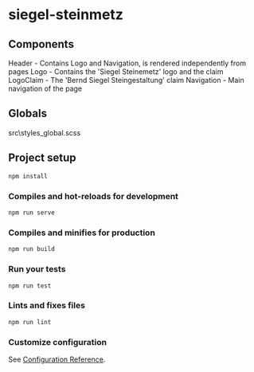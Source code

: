 # siegel-steinmetz

## Components
Header - Contains Logo and Navigation, is rendered independently from pages
  Logo - Contains the 'Siegel Steinemetz' logo and the claim
    LogoClaim - The 'Bernd Siegel Steingestaltung' claim
  Navigation - Main navigation of the page

## Globals
src\styles\_global.scss

## Project setup
```
npm install
```

### Compiles and hot-reloads for development
```
npm run serve
```

### Compiles and minifies for production
```
npm run build
```

### Run your tests
```
npm run test
```

### Lints and fixes files
```
npm run lint
```

### Customize configuration
See [Configuration Reference](https://cli.vuejs.org/config/).
